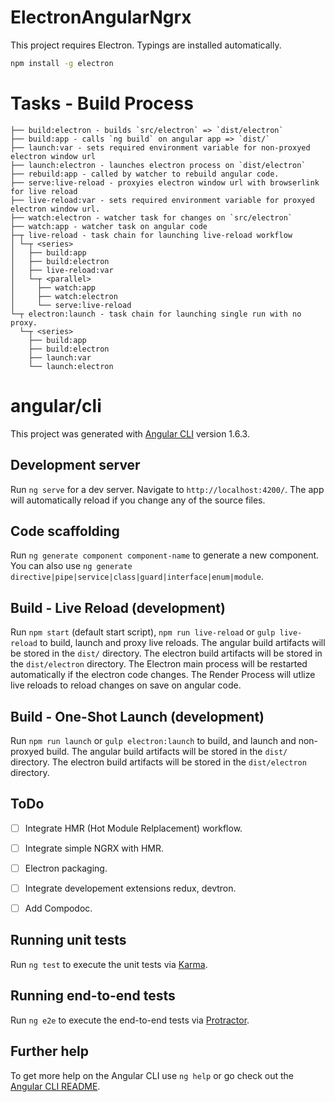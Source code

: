 # ElectronAngularNgrx

This project requires Electron.
Typings are installed automatically.
```bash
npm install -g electron
```

# Tasks - Build Process
```
├── build:electron - builds `src/electron` => `dist/electron`
├── build:app - calls `ng build` on angular app => `dist/`
├── launch:var - sets required environment variable for non-proxyed electron window url
├── launch:electron - launches electron process on `dist/electron`
├── rebuild:app - called by watcher to rebuild angular code.
├── serve:live-reload - proxyies electron window url with browserlink for live reload
├── live-reload:var - sets required environment variable for proxyed electron window url.
├── watch:electron - watcher task for changes on `src/electron`
├── watch:app - watcher task on angular code
├─┬ live-reload - task chain for launching live-reload workflow
│ └─┬ <series>
│   ├── build:app
│   ├── build:electron
│   ├── live-reload:var
│   └─┬ <parallel>
│     ├── watch:app
│     ├── watch:electron
│     └── serve:live-reload
└─┬ electron:launch - task chain for launching single run with no proxy.
  └─┬ <series>
    ├── build:app
    ├── build:electron
    ├── launch:var
    └── launch:electron
```
# angular/cli 
This project was generated with [Angular CLI](https://github.com/angular/angular-cli) version 1.6.3.

## Development server

Run `ng serve` for a dev server. Navigate to `http://localhost:4200/`. The app will automatically reload if you change any of the source files.

## Code scaffolding

Run `ng generate component component-name` to generate a new component. You can also use `ng generate directive|pipe|service|class|guard|interface|enum|module`.

## Build - Live Reload (development)

Run `npm start` (default start script), `npm run live-reload` or `gulp live-reload` to build, launch and proxy live reloads. 
The angular build artifacts will be stored in the `dist/` directory.
The electron build artifacts will be stored in the `dist/electron` directory.
The Electron main process will be restarted automatically if the electron code changes.
The Render Process will utlize live reloads to reload changes on save on angular code.

## Build - One-Shot Launch (development)
Run `npm run launch` or `gulp electron:launch` to build,  and launch and non-proxyed build. 
The angular build artifacts will be stored in the `dist/` directory.
The electron build artifacts will be stored in the `dist/electron` directory.

## ToDo
- [ ] Integrate HMR (Hot Module Relplacement) workflow.
- [ ] Integrate simple NGRX with HMR.
- [ ] Electron packaging.
- [ ] Integrate developement extensions redux, devtron.
- [ ] Add Compodoc.


## Running unit tests

Run `ng test` to execute the unit tests via [Karma](https://karma-runner.github.io).

## Running end-to-end tests

Run `ng e2e` to execute the end-to-end tests via [Protractor](http://www.protractortest.org/).

## Further help

To get more help on the Angular CLI use `ng help` or go check out the [Angular CLI README](https://github.com/angular/angular-cli/blob/master/README.md).
